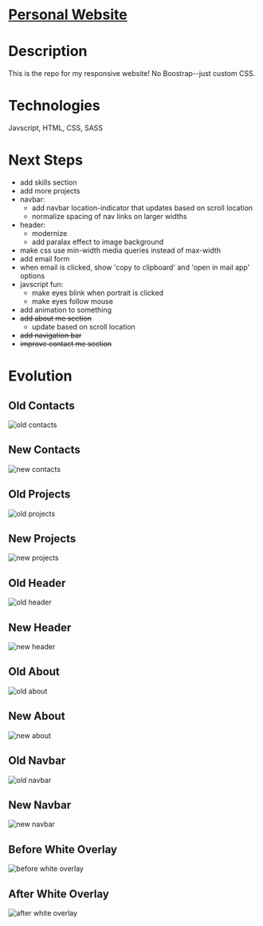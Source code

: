 # [Personal Website](https://www.richard-ng.com/)

# Description

This is the repo for my responsive website! No Boostrap--just custom CSS.

# Technologies

Javscript, HTML, CSS, SASS

# Next Steps

- add skills section
- add more projects
- navbar:
  - add navbar location-indicator that updates based on scroll location
  - normalize spacing of nav links on larger widths
- header:
  - modernize
  - add paralax effect to image background
- make css use min-width media queries instead of max-width
- add email form
- when email is clicked, show 'copy to clipboard' and 'open in mail app' options
- javscript fun:
  - make eyes blink when portrait is clicked
  - make eyes follow mouse
- add animation to something
- ~~add about me section~~
  - update based on scroll location
- ~~add navigation bar~~
- ~~improve contact me section~~

# Evolution

## Old Contacts

![old contacts](./github-images/evolution/contacts-1.png)

## New Contacts

![new contacts](./github-images/evolution/contacts-2.png)

## Old Projects

![old projects](./github-images/evolution/projects-1.png)

## New Projects

![new projects](./github-images/evolution/projects-2.png)

## Old Header

![old header](./github-images/evolution/header-1.png)

## New Header

![new header](./github-images/evolution/header-2.png)

## Old About

![old about](./github-images/evolution/about-1.png)

## New About

![new about](./github-images/evolution/about-2.png)

## Old Navbar

![old navbar](./github-images/evolution/navbar-1.png)

## New Navbar

![new navbar](./github-images/evolution/navbar-2.png)

## Before White Overlay

![before white overlay](./github-images/evolution/before-white-overlay.png)

## After White Overlay

![after white overlay](./github-images/evolution/after-white-overlay.png)
